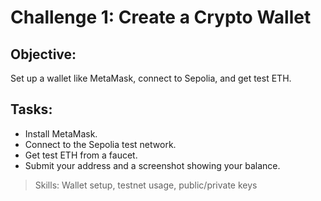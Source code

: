 # Challenge 1: Create a Crypto Wallet

## Objective:
Set up a wallet like MetaMask, connect to Sepolia, and get test ETH.

## Tasks:
- Install MetaMask.
- Connect to the Sepolia test network.
- Get test ETH from a faucet.
- Submit your address and a screenshot showing your balance.

> Skills: Wallet setup, testnet usage, public/private keys
